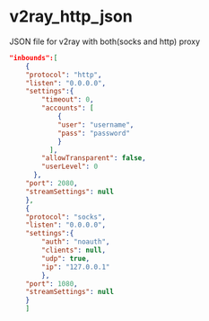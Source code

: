 # v2ray_http_json
JSON file for v2ray with both(socks and http) proxy

```json
"inbounds":[
	{
	"protocol": "http",
	"listen": "0.0.0.0",
	"settings":{
	 	"timeout": 0,
		"accounts": [
			{
		 	"user": "username",
		 	"pass": "password"
			}
		  ],
		"allowTransparent": false,
		"userLevel": 0
	  },
	"port": 2080,
	"streamSettings": null
	},
	{
	"protocol": "socks",
	"listen": "0.0.0.0",
	"settings":{
		"auth": "noauth",
		"clients": null,
		"udp": true,
		"ip": "127.0.0.1"
		},
	"port": 1080,
	"streamSettings": null
	}
	]
```
